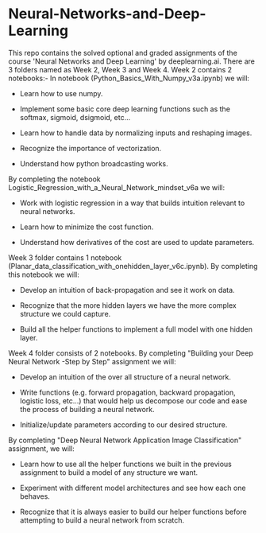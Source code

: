 # Neural-Networks-and-Deep-Learning
This repo contains the solved optional and graded assignments of the course 'Neural Networks and Deep Learning'
by deeplearning.ai. 
There are 3 folders named as  Week 2, Week 3 and Week 4.
Week 2 contains 2 notebooks:-
In notebook (Python_Basics_With_Numpy_v3a.ipynb) we will:

- Learn how to use numpy.

- Implement some basic core deep learning functions such as the softmax, sigmoid, dsigmoid, etc...

- Learn how to handle data by normalizing inputs and reshaping images.

- Recognize the importance of vectorization.

- Understand how python broadcasting works.

By completing the notebook Logistic_Regression_with_a_Neural_Network_mindset_v6a we will:

- Work with logistic regression in a way that builds intuition relevant to neural networks.

- Learn how to minimize the cost function.

- Understand how derivatives of the cost are used to update parameters.

Week 3 folder contains 1 notebook (Planar_data_classification_with_onehidden_layer_v6c.ipynb).
By completing this notebook we will:

- Develop an intuition of back-propagation and see it work on data.

- Recognize that the more hidden layers we have the more complex structure we could capture.

- Build all the helper functions to implement a full model with one hidden layer.

Week 4 folder consists of 2 notebooks. By completing "Building your Deep Neural Network -Step by Step" assignment we will:

- Develop an intuition of the over all structure of a neural network.

- Write functions (e.g. forward propagation, backward propagation, logistic loss, etc...) that would help us decompose our code and ease the process of building a neural network.

- Initialize/update parameters according to our desired structure.

By completing "Deep Neural Network Application Image Classification" assignment, we will:

- Learn how to use all the helper functions we built in the previous assignment to build a model of any structure we want.

- Experiment with different model architectures and see how each one behaves.

- Recognize that it is always easier to build our helper functions before attempting to build a neural network from scratch.





